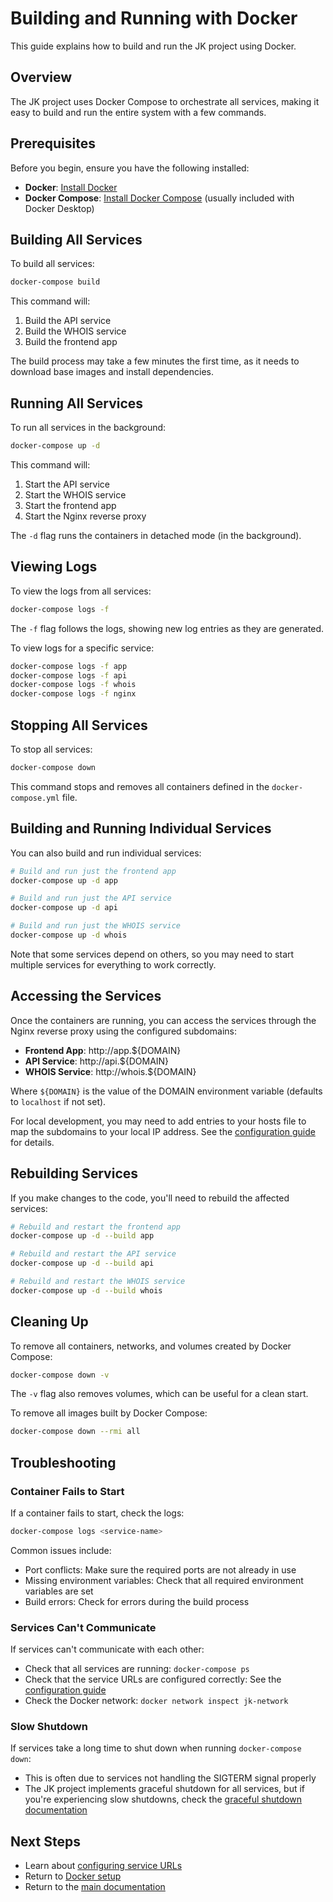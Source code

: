 # Building and Running with Docker

This guide explains how to build and run the JK project using Docker.

## Overview

The JK project uses Docker Compose to orchestrate all services, making it easy to build and run the entire system with a few commands.

## Prerequisites

Before you begin, ensure you have the following installed:

- **Docker**: [Install Docker](https://docs.docker.com/get-docker/)
- **Docker Compose**: [Install Docker Compose](https://docs.docker.com/compose/install/) (usually included with Docker Desktop)

## Building All Services

To build all services:

```bash
docker-compose build
```

This command will:
1. Build the API service
2. Build the WHOIS service
3. Build the frontend app

The build process may take a few minutes the first time, as it needs to download base images and install dependencies.

## Running All Services

To run all services in the background:

```bash
docker-compose up -d
```

This command will:
1. Start the API service
2. Start the WHOIS service
3. Start the frontend app
4. Start the Nginx reverse proxy

The `-d` flag runs the containers in detached mode (in the background).

## Viewing Logs

To view the logs from all services:

```bash
docker-compose logs -f
```

The `-f` flag follows the logs, showing new log entries as they are generated.

To view logs for a specific service:

```bash
docker-compose logs -f app
docker-compose logs -f api
docker-compose logs -f whois
docker-compose logs -f nginx
```

## Stopping All Services

To stop all services:

```bash
docker-compose down
```

This command stops and removes all containers defined in the `docker-compose.yml` file.

## Building and Running Individual Services

You can also build and run individual services:

```bash
# Build and run just the frontend app
docker-compose up -d app

# Build and run just the API service
docker-compose up -d api

# Build and run just the WHOIS service
docker-compose up -d whois
```

Note that some services depend on others, so you may need to start multiple services for everything to work correctly.

## Accessing the Services

Once the containers are running, you can access the services through the Nginx reverse proxy using the configured subdomains:

- **Frontend App**: http://app.${DOMAIN}
- **API Service**: http://api.${DOMAIN}
- **WHOIS Service**: http://whois.${DOMAIN}

Where `${DOMAIN}` is the value of the DOMAIN environment variable (defaults to `localhost` if not set).

For local development, you may need to add entries to your hosts file to map the subdomains to your local IP address. See the [configuration guide](configuration.md) for details.

## Rebuilding Services

If you make changes to the code, you'll need to rebuild the affected services:

```bash
# Rebuild and restart the frontend app
docker-compose up -d --build app

# Rebuild and restart the API service
docker-compose up -d --build api

# Rebuild and restart the WHOIS service
docker-compose up -d --build whois
```

## Cleaning Up

To remove all containers, networks, and volumes created by Docker Compose:

```bash
docker-compose down -v
```

The `-v` flag also removes volumes, which can be useful for a clean start.

To remove all images built by Docker Compose:

```bash
docker-compose down --rmi all
```

## Troubleshooting

### Container Fails to Start

If a container fails to start, check the logs:

```bash
docker-compose logs <service-name>
```

Common issues include:
- Port conflicts: Make sure the required ports are not already in use
- Missing environment variables: Check that all required environment variables are set
- Build errors: Check for errors during the build process

### Services Can't Communicate

If services can't communicate with each other:
- Check that all services are running: `docker-compose ps`
- Check that the service URLs are configured correctly: See the [configuration guide](configuration.md)
- Check the Docker network: `docker network inspect jk-network`

### Slow Shutdown

If services take a long time to shut down when running `docker-compose down`:
- This is often due to services not handling the SIGTERM signal properly
- The JK project implements graceful shutdown for all services, but if you're experiencing slow shutdowns, check the [graceful shutdown documentation](../operations/graceful-shutdown.md)

## Next Steps

- Learn about [configuring service URLs](configuration.md)
- Return to [Docker setup](setup.md)
- Return to the [main documentation](../README.md)